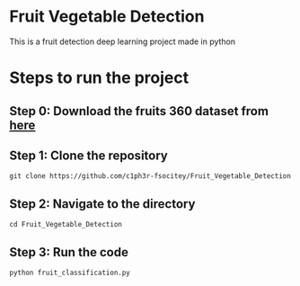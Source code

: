 # Fruit Vegetable Detection
This is a fruit detection deep learning project made in python

# Steps to run the project

## Step 0: Download the fruits 360 dataset from [here](https://www.kaggle.com/datasets/moltean/fruits)

## Step 1: Clone the repository
```
git clone https://github.com/c1ph3r-fsocitey/Fruit_Vegetable_Detection
```

## Step 2: Navigate to the directory
```
cd Fruit_Vegetable_Detection
```

## Step 3: Run the code
```
python fruit_classification.py
```
